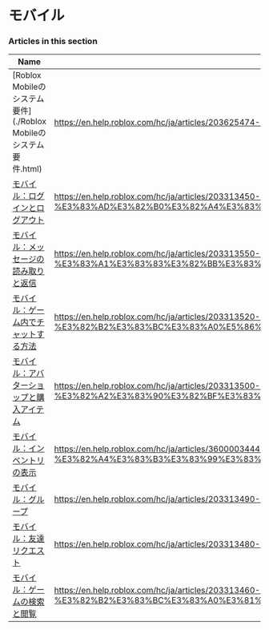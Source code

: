 # モバイル  
### Articles in this section
Name|URL
-|-
[Roblox Mobileのシステム要件](./Roblox Mobileのシステム要件.html) |https://en.help.roblox.com/hc/ja/articles/203625474-Roblox-Mobile%E3%81%AE%E3%82%B7%E3%82%B9%E3%83%86%E3%83%A0%E8%A6%81%E4%BB%B6
[モバイル：ログインとログアウト](./モバイル：ログインとログアウト.html) |https://en.help.roblox.com/hc/ja/articles/203313450-%E3%83%A2%E3%83%90%E3%82%A4%E3%83%AB-%E3%83%AD%E3%82%B0%E3%82%A4%E3%83%B3%E3%81%A8%E3%83%AD%E3%82%B0%E3%82%A2%E3%82%A6%E3%83%88
[モバイル：メッセージの読み取りと返信](./モバイル：メッセージの読み取りと返信.html) |https://en.help.roblox.com/hc/ja/articles/203313550-%E3%83%A2%E3%83%90%E3%82%A4%E3%83%AB-%E3%83%A1%E3%83%83%E3%82%BB%E3%83%BC%E3%82%B8%E3%81%AE%E8%AA%AD%E3%81%BF%E5%8F%96%E3%82%8A%E3%81%A8%E8%BF%94%E4%BF%A1
[モバイル：ゲーム内でチャットする方法](./モバイル：ゲーム内でチャットする方法.html) |https://en.help.roblox.com/hc/ja/articles/203313520-%E3%83%A2%E3%83%90%E3%82%A4%E3%83%AB-%E3%82%B2%E3%83%BC%E3%83%A0%E5%86%85%E3%81%A7%E3%83%81%E3%83%A3%E3%83%83%E3%83%88%E3%81%99%E3%82%8B%E6%96%B9%E6%B3%95
[モバイル：アバターショップと購入アイテム](./モバイル：アバターショップと購入アイテム.html) |https://en.help.roblox.com/hc/ja/articles/203313500-%E3%83%A2%E3%83%90%E3%82%A4%E3%83%AB-%E3%82%A2%E3%83%90%E3%82%BF%E3%83%BC%E3%82%B7%E3%83%A7%E3%83%83%E3%83%97%E3%81%A8%E8%B3%BC%E5%85%A5%E3%82%A2%E3%82%A4%E3%83%86%E3%83%A0
[モバイル：インベントリの表示](./モバイル：インベントリの表示.html) |https://en.help.roblox.com/hc/ja/articles/360000344426-%E3%83%A2%E3%83%90%E3%82%A4%E3%83%AB-%E3%82%A4%E3%83%B3%E3%83%99%E3%83%B3%E3%83%88%E3%83%AA%E3%81%AE%E8%A1%A8%E7%A4%BA
[モバイル：グループ](./モバイル：グループ.html) |https://en.help.roblox.com/hc/ja/articles/203313490-%E3%83%A2%E3%83%90%E3%82%A4%E3%83%AB-%E3%82%B0%E3%83%AB%E3%83%BC%E3%83%97
[モバイル：友達リクエスト](./モバイル：友達リクエスト.html) |https://en.help.roblox.com/hc/ja/articles/203313480-%E3%83%A2%E3%83%90%E3%82%A4%E3%83%AB-%E5%8F%8B%E9%81%94%E3%83%AA%E3%82%AF%E3%82%A8%E3%82%B9%E3%83%88
[モバイル：ゲームの検索と閲覧](./モバイル：ゲームの検索と閲覧.html) |https://en.help.roblox.com/hc/ja/articles/203313460-%E3%83%A2%E3%83%90%E3%82%A4%E3%83%AB-%E3%82%B2%E3%83%BC%E3%83%A0%E3%81%AE%E6%A4%9C%E7%B4%A2%E3%81%A8%E9%96%B2%E8%A6%A7